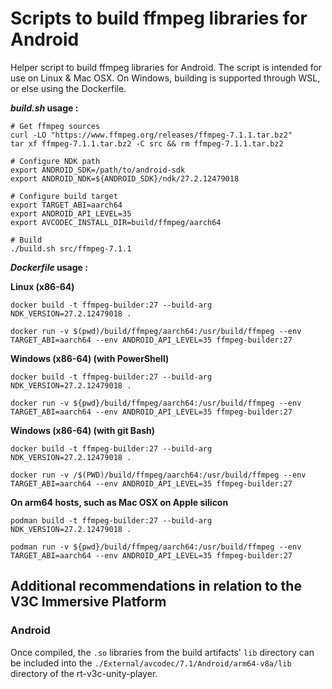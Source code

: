 # Scripts to build ffmpeg libraries for Android

Helper script to build ffmpeg libraries for Android.
The script is intended for use on Linux & Mac OSX. 
On Windows, building is supported through WSL, or else using the Dockerfile.

***build.sh* usage :**

```
# Get ffmpeg sources
curl -LO "https://www.ffmpeg.org/releases/ffmpeg-7.1.1.tar.bz2"
tar xf ffmpeg-7.1.1.tar.bz2 -C src && rm ffmpeg-7.1.1.tar.bz2

# Configure NDK path
export ANDROID_SDK=/path/to/android-sdk
export ANDROID_NDK=${ANDROID_SDK}/ndk/27.2.12479018

# Configure build target
export TARGET_ABI=aarch64
export ANDROID_API_LEVEL=35
export AVCODEC_INSTALL_DIR=build/ffmpeg/aarch64

# Build
./build.sh src/ffmpeg-7.1.1
```


***Dockerfile* usage :** 

**Linux (x86-64)**
```
docker build -t ffmpeg-builder:27 --build-arg NDK_VERSION=27.2.12479018 .
 
docker run -v $(pwd)/build/ffmpeg/aarch64:/usr/build/ffmpeg --env TARGET_ABI=aarch64 --env ANDROID_API_LEVEL=35 ffmpeg-builder:27
```

**Windows (x86-64) (with PowerShell)**
```
docker build -t ffmpeg-builder:27 --build-arg NDK_VERSION=27.2.12479018 .
 
docker run -v ${pwd}/build/ffmpeg/aarch64:/usr/build/ffmpeg --env TARGET_ABI=aarch64 --env ANDROID_API_LEVEL=35 ffmpeg-builder:27
```

**Windows (x86-64) (with git Bash)**
```
docker build -t ffmpeg-builder:27 --build-arg NDK_VERSION=27.2.12479018 .
 
docker run -v /$(PWD)/build/ffmpeg/aarch64:/usr/build/ffmpeg --env TARGET_ABI=aarch64 --env ANDROID_API_LEVEL=35 ffmpeg-builder:27
```

**On arm64 hosts, such as Mac OSX on Apple silicon**
```
podman build -t ffmpeg-builder:27 --build-arg NDK_VERSION=27.2.12479018 .
 
podman run -v ${pwd}/build/ffmpeg/aarch64:/usr/build/ffmpeg --env TARGET_ABI=aarch64 --env ANDROID_API_LEVEL=35 ffmpeg-builder:27
```


## Additional recommendations in relation to the V3C Immersive Platform

### Android
Once compiled, the `.so` libraries from the build artifacts' `lib` directory can be included into the `./External/avcodec/7.1/Android/arm64-v8a/lib` directory of the rt-v3c-unity-player.

